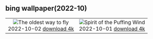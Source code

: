 ## bing wallpaper(2022-10)

|  |  |
| :----: | :----: |
| ![The oldest way to fly](https://cn.bing.com/th?id=OHR.LotsOBalloons_EN-US8236203600_UHD.jpg&pid=hp&w=384&h=216&rs=1&c=4) <br/>2022-10-02 [download 4k](https://cn.bing.com/th?id=OHR.LotsOBalloons_EN-US8236203600_UHD.jpg)| ![Spirit of the Puffing Wind](https://cn.bing.com/th?id=OHR.BridalVeilFalls_EN-US8055892423_UHD.jpg&pid=hp&w=384&h=216&rs=1&c=4) <br/>2022-10-01 [download 4k](https://cn.bing.com/th?id=OHR.BridalVeilFalls_EN-US8055892423_UHD.jpg)|
